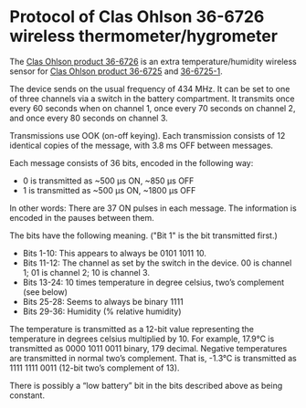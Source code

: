 # Protocol of Clas Ohlson 36-6726 wireless thermometer/hygrometer

The [Clas Ohlson product 36-6726](https://www.clasohlson.com/se/Tr%C3%A5dl%C3%B6s-hygrometer-termometer/36-6726) is an extra temperature/humidity wireless sensor for [Clas Ohlson product 36-6725](https://www.clasohlson.com/se/Tr%C3%A5dl%C3%B6s-hygrometer-termometer/36-6725) and [36-6725-1](https://www.clasohlson.com/se/Tr%C3%A5dl%C3%B6s-hygrometer-termometer/36-6725-1).

The device sends on the usual frequency of 434 MHz. It can be set to one of
three channels via a switch in the battery compartment. It transmits once every
60 seconds when on channel 1, once every 70 seconds on channel 2, and once
every 80 seconds on channel 3.

Transmissions use OOK (on-off keying). Each transmission consists of 12
identical copies of the message, with 3.8 ms OFF between messages.

Each message consists of 36 bits, encoded in the following way:

- 0 is transmitted as ~500 µs ON, ~850 µs OFF
- 1 is transmitted as ~500 µs ON, ~1800 µs OFF

In other words: There are 37 ON pulses in each message. The information is encoded in the pauses
between them.

The bits have the following meaning. ("Bit 1" is the bit transmitted first.)

* Bits 1-10: This appears to always be 0101 1011 10.
* Bits 11-12: The channel as set by the switch in the device. 00 is channel 1;
  01 is channel 2; 10 is channel 3.
* Bits 13-24: 10 times temperature in degree celsius, two’s complement (see below)
* Bits 25-28: Seems to always be binary 1111
* Bits 29-36: Humidity (% relative humidity)

The temperature is transmitted as a 12-bit value representing the temperature in
degrees celsius multiplied by 10. For example, 17.9°C is transmitted as
0000 1011 0011 binary, 179 decimal. Negative temperatures are transmitted in
normal two’s complement. That is, -1.3°C is transmitted as 1111 1111 0011
(12-bit two’s complement of 13).

There is possibly a “low battery” bit in the bits described above as being
constant.
